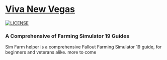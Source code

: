 # [Viva New Vegas](https://SimFarmhelper.github.io/)

[![LICENSE](https://img.shields.io/badge/license-MIT-informational.svg)](https://github.com/h5bp/html5-boilerplate/blob/master/LICENSE.txt)

### A Comprehensive of Farming Simulator 19 Guides
Sim Farm helper is a comprehensive Fallout Farming Simulator 19 guide, for beginners and veterans alike.
more to come
